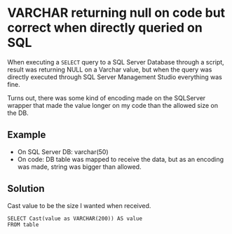 # VARCHAR returning null on code but correct when directly queried on SQL

When executing a `SELECT` query to a SQL Server Database through a script, result was returning NULL on a Varchar value, but when the query was directly executed through SQL Server Management Studio everything was fine.

Turns out, there was some kind of encoding made on the SQLServer wrapper that made the value longer on my code than the allowed size on the DB.

## Example

- On SQL Server DB: varchar(50)
- On code: DB table was mapped to receive the data, but as an encoding was made, string was bigger than allowed.

## Solution

Cast value to be the size I wanted when received.
```
SELECT Cast(value as VARCHAR(200)) AS value
FROM table
```